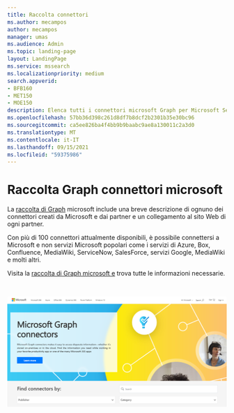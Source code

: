 ```yaml
---
title: Raccolta connettori
ms.author: mecampos
author: mecampos
manager: umas
ms.audience: Admin
ms.topic: landing-page
layout: LandingPage
ms.service: mssearch
ms.localizationpriority: medium
search.appverid:
- BFB160
- MET150
- MOE150
description: Elenca tutti i connettori microsoft Graph per Microsoft Search
ms.openlocfilehash: 57bb36d398c261d8df7b8dcf2b2301b35e30bc96
ms.sourcegitcommit: ca5ee826ba4f4bb9b9baabc9ae8a130011c2a3d0
ms.translationtype: MT
ms.contentlocale: it-IT
ms.lasthandoff: 09/15/2021
ms.locfileid: "59375986"
---
```

# <a name="microsoft-graph-connectors-gallery"></a>Raccolta Graph connettori microsoft

La [raccolta di Graph](https://www.microsoft.com/microsoft-search/connectors) microsoft include una breve descrizione di ognuno dei connettori creati da Microsoft e dai partner e un collegamento al sito Web di ogni partner.

Con più di 100 connettori attualmente disponibili, è possibile connettersi a Microsoft e non servizi Microsoft popolari come i servizi di Azure, Box, Confluence, MediaWiki, ServiceNow, SalesForce, servizi Google, MediaWiki e molti altri.

Visita la [raccolta di Graph microsoft e](http://www.microsoft.com/microsoft-search/connectors) trova tutte le informazioni necessarie.

<br>

![Immagine che mostra la raccolta di nuovi connettori.](media/connectors-gallery.png)
